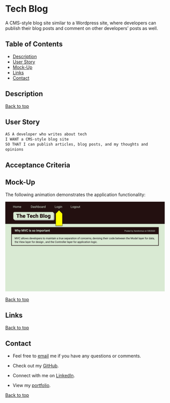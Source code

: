 # Tech Blog
A CMS-style blog site similar to a Wordpress site, where developers can publish their blog posts and comment on other developers’ posts as well.

## Table of Contents
- [Description](#description)
- [User Story](#user-story)
- [Mock-Up](#mock-up)
- [Links](#links)
- [Contact](#contact)

## Description

[Back to top](#tech-blog)

## User Story

    AS A developer who writes about tech
    I WANT a CMS-style blog site
    SO THAT I can publish articles, blog posts, and my thoughts and opinions

## Acceptance Criteria



## Mock-Up

The following animation demonstrates the application functionality:

![mockup](./public/assets/14-mvc-homework-demo-01.gif)

[Back to top](#tech-blog)

## Links

[Back to top](#tech-blog)

## Contact
- Feel free to [email](mailto:k.drummond528@gmail.com) me if you have any questions or comments.

- Check out my [GitHub](https://github.com/kdrummond528).

- Connect with me on [LinkedIn](https://www.linkedin.com/in/karinadrummond).

- View my [portfolio](https://kdrummond528.github.io/Personal-Portfolio/).

[Back to top](#tech-blog)